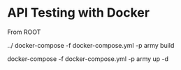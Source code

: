 # API Testing with Docker

From ROOT

../
docker-compose -f docker-compose.yml -p army build

docker-compose -f docker-compose.yml -p army up -d
